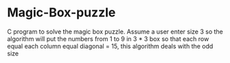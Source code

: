# Magic-Box-puzzle
C program to solve the magic box puzzle.
Assume a user enter size 3 so the algorithm will put the numbers from 1 to 9 in 3 * 3 box so that each row equal each column equal diagonal = 15,
this algorithm deals with the odd size
